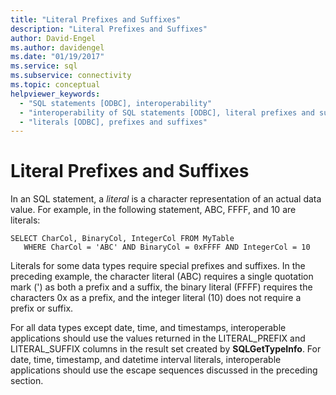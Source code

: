 ```yaml
---
title: "Literal Prefixes and Suffixes"
description: "Literal Prefixes and Suffixes"
author: David-Engel
ms.author: davidengel
ms.date: "01/19/2017"
ms.service: sql
ms.subservice: connectivity
ms.topic: conceptual
helpviewer_keywords:
  - "SQL statements [ODBC], interoperability"
  - "interoperability of SQL statements [ODBC], literal prefixes and suffixes"
  - "literals [ODBC], prefixes and suffixes"
---
```

# Literal Prefixes and Suffixes
In an SQL statement, a *literal* is a character representation of an actual data value. For example, in the following statement, ABC, FFFF, and 10 are literals:  
  
```  
SELECT CharCol, BinaryCol, IntegerCol FROM MyTable  
   WHERE CharCol = 'ABC' AND BinaryCol = 0xFFFF AND IntegerCol = 10  
```  
  
 Literals for some data types require special prefixes and suffixes. In the preceding example, the character literal (ABC) requires a single quotation mark (') as both a prefix and a suffix, the binary literal (FFFF) requires the characters 0x as a prefix, and the integer literal (10) does not require a prefix or suffix.  
  
 For all data types except date, time, and timestamps, interoperable applications should use the values returned in the LITERAL_PREFIX and LITERAL_SUFFIX columns in the result set created by **SQLGetTypeInfo**. For date, time, timestamp, and datetime interval literals, interoperable applications should use the escape sequences discussed in the preceding section.
